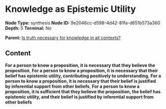 # Knowledge as Epistemic Utility

**Node Type:** synthesis
**Node ID:** 9e2046cc-d598-4d42-81fa-d651b573a360
**Depth:** 5
**Terminal:** No

**Parent:** [Is truth necessary for knowledge in all contexts?](is-truth-necessary-for-knowledge-in-all-contexts-antithesis-daf3441b-dc6c-453a-92e5-752a96026929.md)

## Content

**For a person to know a proposition, it is necessary that they believe the proposition**, **For a person to know a proposition, it is necessary that their belief has epistemic utility, contributing positively to understanding**, **For a person to know a proposition, it is necessary that their belief is justified by inferential support from other beliefs**, **For a person to know a proposition, it is sufficient that they believe the proposition, the belief has epistemic utility, and their belief is justified by inferential support from other beliefs**
